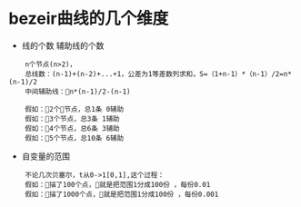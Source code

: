 # bezeir曲线的几个维度
- 线的个数 辅助线的个数
```
    n个节点(n>2)，
    总线数：(n-1)+(n-2)+...+1，公差为1等差数列求和，S=（1+n-1）*（n-1）/2=n*(n-1)/2
    中间辅助线：n*(n-1)/2-(n-1)

    假如：2个节点，总1条 0辅助
    假如：3个节点，总3条 1辅助
    假如：4个节点，总6条 3辅助
    假如：5个节点，总10条 6辅助
```
    
- 自变量的范围
```
    不论几次贝塞尔，t从0->1[0,1],这个过程：
    假如：描了100个点，就是把范围1分成100份 ，每份0.01
    假如：描了1000个点，就是把范围1分成100份 ，每份0.001
```
